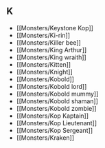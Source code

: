 ## K


- [[Monsters/Keystone Kop]]
- [[Monsters/Ki-rin]]
- [[Monsters/Killer bee]]
- [[Monsters/King Arthur]]
- [[Monsters/King wraith]]
- [[Monsters/Kitten]]
- [[Monsters/Knight]]
- [[Monsters/Kobold]]
- [[Monsters/Kobold lord]]
- [[Monsters/Kobold mummy]]
- [[Monsters/Kobold shaman]]
- [[Monsters/Kobold zombie]]
- [[Monsters/Kop Kaptain]]
- [[Monsters/Kop Lieutenant]]
- [[Monsters/Kop Sergeant]]
- [[Monsters/Kraken]]
